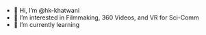 - 👋 Hi, I’m @hk-khatwani
- 👀 I’m interested in Filmmaking, 360 Videos, and VR for  Sci-Comm 
- 🌱 I’m currently learning
<!---
hk-khatwani/hk-khatwani is a ✨ special ✨ repository because its `README.md` (this file) appears on your GitHub profile.
You can click the Preview link to take a look at your changes.
--->
